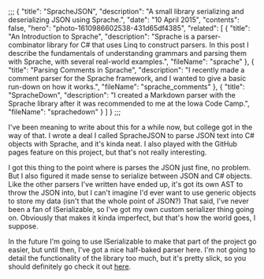 ;;;
{
	"title": "SpracheJSON",
	"description": "A small library serializing and deserializing JSON using Sprache.",
	"date": "10 April 2015",
	"contents": false,
	"hero": "photo-1610986602538-431d65df4385",
    "related": [
		{ "title": "An Introduction to Sprache", "description": "Sprache is a parser-combinator library for C# that uses Linq to construct parsers. In this post I describe the fundamentals of understanding grammars and parsing them with Sprache, with several real-world examples.", "fileName": "sprache" },
        { "title": "Parsing Comments in Sprache", "description": "I recently made a comment parser for the Sprache framework, and I wanted to give a basic run-down on how it works.", "fileName": "sprache_comments" },
        { "title": "SpracheDown", "description": "I created a Markdown parser with the Sprache library after it was recommended to me at the Iowa Code Camp.", "fileName": "sprachedown" }
    ]
}
;;;

I've been meaning to write about this for a while now, but college got in the way of that. I wrote a deal I called SpracheJSON to parse JSON text into C# objects with Sprache, and it's kinda neat. I also played with the GitHub pages feature on this project, but that's not really interesting.

I got this thing to the point where is parses the JSON just fine, no problem. But I also figured it made sense to serialize between JSON and C# objects. Like the other parsers I've written have ended up, it's got its own AST to throw the JSON into, but I can't imagine I'd ever want to use generic objects to store my data (isn't that the whole point of JSON?) That said, I've never been a fan of ISerializable, so I've got my own custom serializer thing going on. Obviously that makes it kinda imperfect, but that's how the world goes, I suppose.

In the future I'm going to use ISerializable to make that part of the project go easier, but until then, I've got a nice half-baked parser here. I'm not going to detail the functionality of the library too much, but it's pretty slick, so you should definitely go check it out [here](https://github.com/IanWold/SpracheJSON).
